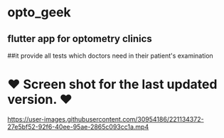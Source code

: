 # opto_geek
## flutter app for optometry clinics
##it provide all tests which doctors need in their patient's examination
# ♥ Screen shot for the last updated version. ♥

https://user-images.githubusercontent.com/30954186/221134372-27e5bf52-92f6-40ee-95ae-2865c093cc1a.mp4

